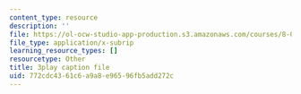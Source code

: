 ```yaml
---
content_type: resource
description: ''
file: https://ol-ocw-studio-app-production.s3.amazonaws.com/courses/8-01sc-classical-mechanics-fall-2016/772cdc4361c6a9a8e96596fb5add272c_XeTsZhYHY_E.srt
file_type: application/x-subrip
learning_resource_types: []
resourcetype: Other
title: 3play caption file
uid: 772cdc43-61c6-a9a8-e965-96fb5add272c
---
```

